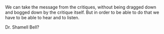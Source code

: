
We can take the message from the critiques, without being dragged down and bogged down by the critique itself. But in order to be able to do that we have to be able to hear and to listen. 

Dr. Shamell Bell? 